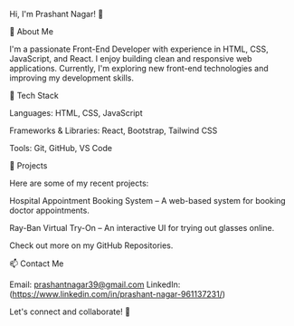 
Hi, I'm Prashant Nagar! 👋

🚀 About Me

I'm a passionate Front-End Developer with experience in HTML, CSS, JavaScript, and React. I enjoy building clean and responsive web applications. Currently, I'm exploring new front-end technologies and improving my development skills.

🔧 Tech Stack

Languages: HTML, CSS, JavaScript

Frameworks & Libraries: React, Bootstrap, Tailwind CSS

Tools: Git, GitHub, VS Code

📌 Projects

Here are some of my recent projects:

Hospital Appointment Booking System – A web-based system for booking doctor appointments.

Ray-Ban Virtual Try-On – An interactive UI for trying out glasses online.

Check out more on my GitHub Repositories.

📫 Contact Me

Email: prashantnagar39@gmail.com
LinkedIn: (https://www.linkedin.com/in/prashant-nagar-961137231/)

Let's connect and collaborate! 🚀


<!--
**Prashant-077/Prashant-077** is a ✨ _special_ ✨ repository because its `README.md` (this file) appears on your GitHub profile.

Here are some ideas to get you started:

- 🔭 I’m currently working on ...
- 🌱 I’m currently learning ...
- 👯 I’m looking to collaborate on ...
- 🤔 I’m looking for help with ...
- 💬 Ask me about ...
- 📫 How to reach me: ...
- 😄 Pronouns: ...
- ⚡ Fun fact: ...
-->
